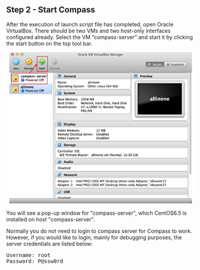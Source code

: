 <h2 id="step-two">Step 2 - Start Compass</h2>

After the execution of launch script file has completed, open Oracle VirtualBox. There should be two VMs and two host-only interfaces configured already. Select the VM “compass-server” and start it by clicking the start button on the top tool bar. 

![start compass server](/img/appliance/2_start_server.png)


You will see a pop-up window for "compass-server", which CentOS6.5 is installed on host "compass-server".



Normally you do not need to login to compass server for Compass to work. However, if you would like to login, mainly for debugging purposes, the server credentials are listed below:

<pre>
Username: root
Password: P@ssw0rd
</pre>
